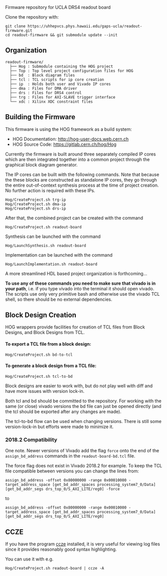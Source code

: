 Firmware repository for UCLA DRS4 readout board

Clone the repository with:

    git clone https://uhhepvcs.phys.hawaii.edu/gaps-ucla/readout-firmware.git
    cd readout-firmware && git submodule update --init 

## Organization 

    readout-firmware/
      ├── Hog : Submodule containing the HOG project
      ├── Top : Top level project configuration files for HOG
      ├── bd  : Block diagram files
      ├── tcl : TCL scripts for ip core creation
      ├── ip  : Holds both user and Vivado IP cores
      ├── dma : Files for DMA driver
      ├── drs : Files for DRS4 control
      ├── trg : Files for AXI-SLAVE trigger interface 
      └── xdc : Xilinx XDC constraint files

## Building the Firmware

This firmware is using the HOG framework as a build system: 
 * HOG Documentation: http://hog-user-docs.web.cern.ch
 * HOG Source Code: https://gitlab.cern.ch/hog/Hog

Currently the firmware is built around three separately compiled IP cores which are then integrated together into a common project through the graphical block diagram generator. 

The IP cores can be built with the following commands. Note that because the these blocks are constructed as standalone IP cores, they go through the entire out-of-context synthesis process at the time of project creation. No further action is required with these IPs. 

    Hog/CreateProject.sh trg-ip 
    Hog/CreateProject.sh dma-ip 
    Hog/CreateProject.sh drs-ip 
    
After that, the combined project can be created with the command 

    Hog/CreateProject.sh readout-board
    
Synthesis can be launched with the command

    Hog/LaunchSynthesis.sh readout-board
    
Implementation can be launched with the command

    Hog/LaunchImplementation.sh readout-board

A more streamlined HDL based project organization is forthcoming...

**To use any of these commands you need to make sure that vivado is in your path**, i.e. if you type vivado into the terminal it should open vivado. The scripts use only very primitive bash and otherwise use the vivado TCL shell, so there should be no external dependencies. 

## Block Design Creation

HOG wrappers provide facilities for creation of TCL files from Block Designs, and Block Designs from TCL.

#### To export a TCL file from a block design: 

    Hog/CreateProject.sh bd-to-tcl 

#### To generate a block design from a TCL file:

    Hog/CreateProject.sh tcl-to-bd

Block designs are easier to work with, but do not play well with diff and have more issues with version lock-in. 

Both tcl and bd should be committed to the repository. For working with the same (or close) vivado versions the bd file can just be opened directly (and the tcl should be exported after any changes are made).

The tcl-to-bd flow can be used when changing versions. There is still some version-lock-in but efforts were made to minimize it. 

### 2018.2 Compatibility

One note. Newer versions of Vivado add the flag ```force``` onto the end of the ```assign_bd_address``` commands in the ```readout-board-bd.tcl``` file. 

The force flag does not exist in Vivado 2018.2 for example. To keep the TCL file compatible between versions you can change the lines from:

    assign_bd_address -offset 0x80000000 -range 0x00010000 -target_address_space [get_bd_addr_spaces processing_system7_0/Data] [get_bd_addr_segs drs_top_0/S_AXI_LITE/reg0] -force
    
to 

    assign_bd_address -offset 0x80000000 -range 0x00010000 -target_address_space [get_bd_addr_spaces processing_system7_0/Data] [get_bd_addr_segs drs_top_0/S_AXI_LITE/reg0] 

## CCZE

If you have the program [ccze](https://github.com/cornet/ccze) installed, it is very useful for viewing log files since it provides reasonably good syntax highlighting. 

You can use it with e.g. 

    Hog/CreateProject.sh readout-board | ccze -A
